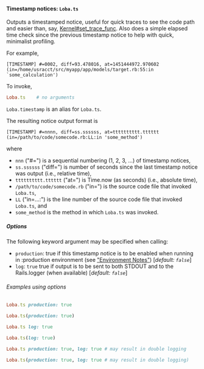 #### Timestamp notices:  `Loba.ts`

Outputs a timestamped notice, useful for quick traces to see the code path and easier than, say, [Kernel#set_trace_func](http://ruby-doc.org/core-2.2.3/Kernel.html#method-i-set_trace_func).
Also does a simple elapsed time check since the previous timestamp notice to help with quick, minimalist profiling.

For example,

```text
[TIMESTAMP] #=0002, diff=93.478016, at=1451444972.970602    (in=/home/usracct/src/myapp/app/models/target.rb:55:in `some_calculation')
```

To invoke,

```ruby
Loba.ts    # no arguments
```

`Loba.timestamp` is an alias for `Loba.ts`.

The resulting notice output format is

```text
[TIMESTAMP] #=nnnn, diff=ss.ssssss, at=tttttttttt.tttttt    (in=/path/to/code/somecode.rb:LL:in 'some_method')
```

where

* `nnn` ("#=") is a sequential numbering (1, 2, 3, ...) of timestamp notices,
* `ss.ssssss` ("diff=") is number of seconds since the last timestamp notice was output (i.e., relative time),
* `tttttttttt.tttttt` ("at=") is Time.now (as seconds) (i.e., absolute time),
* `/path/to/code/somecode.rb` ("in=") is the source code file that invoked `Loba.ts`,
* `LL` ("in=...:") is the line number of the source code file that invoked `Loba.ts`, and
* `some_method` is the method in which `Loba.ts` was invoked.

##### Options

The following keyword argument may be specified when calling:

* `production`: true if this timestamp notice is to be enabled when running in :production environment (see ["Environment Notes"](README.md#environment-notes)) \[_default: `false`_\]
* `log`: `true` true if output is to be sent to both STDOUT and to the Rails.logger (when available) \[_default: `false`_\]

###### Examples using options

```ruby
Loba.ts production: true
```

```ruby
Loba.ts(production: true)
```

```ruby
Loba.ts log: true
```

```ruby
Loba.ts(log: true)
```

```ruby
Loba.ts production: true, log: true # may result in double logging
```

```ruby
Loba.ts(production: true, log: true # may result in double logging)
```
